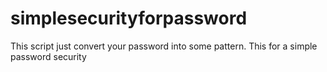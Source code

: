 # simplesecurityforpassword
This script just convert your password into some pattern. This for a simple password security
